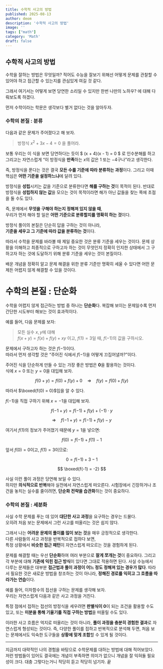 ```yaml
---
title: 수학적 사고의 방법
published: 2025-08-13
author: deom
description: '수학적 사고의 방법'
image: ''
tags: ["math"]
category: 'Math'
draft: false
---
```


## 수학적 사고의 방법
수학을 잘하는 방법은 무엇일까? 적어도 수능을 잘보기 위해선 어떻게 문제를 관찰할 수 있어야 하고 접근할 수 있는지를 관심있게 여길 것 같다. 

그래서 여기서는 어떻게 보면 당연한 소리일 수 있지만 한번 나만의 노하우? 에 대해 다뤄보도록 하겠다.

먼저 수학이라는 학문은 생각보다 별거 없다는 것을 알아두자. 

### 수학의 본질 : 분류

다음과 같은 문제가 주어졌다고 해 보자.

> 방정식 $x^2 + 3x - 4 = 0$ 을 풀어라.

보통 우리는 이 식을 보면 당연하다는 듯이 $
(x + 4)(x - 1) = 0
$ 로 인수분해를 하고 
그리고는 자연스럽게 “이 방정식을 **만족**하는 $x$의 값은 $1$ 또는 $-4$구나”라고 생각한다. 

즉, 방정식을 푼다는 것은 결국 **모든 수를 기준에 따라 분류하는 과정**이다. 그리고 이때 핵심은 **어떤 기준을 설정하느냐**에 달려 있다. 

방정식을 **성립**시키는 값을 기준으로 분류한다면 **해를 구하는 것**이 목적이 된다. 반대로 방정식을 **성립하지 않는 값**을 모으는 것이 목적이라면 해가 아닌 값들을 찾는 쪽에 초점을 둘 수도 있다.

즉, 문제에서 **무엇을 구해야 하는지 정해져 있지 않을 때**,  
우리가 먼저 해야 할 일은 **어떤 기준으로 분류할지를 명확히 하는 것**이다.

방정식 풀이의 본질은 단순히 답을 구하는 것이 아니라,  
**기준을 세우고 그 기준에 따라 값을 분류하는 것**이다.

따라서 수학을 문제를 바라볼 때 제일 중요한 것은 분류 기준을 세우는 것이다. 문제 상황을 이해하고 최종적으로 구하고자 하는 것이 무엇인지 정확히 인지한 상태에서 그 구하고자 하는 것에 도달하기 위해 분류 기준을 세우는 것이 본질이다.

배운 개념을 정확히 알고 문제 해결을 위한 분류 기준만 명확히 세울 수 있다면 어떤 문제든 어렵지 않게 해결할 수 있을 것이다.

# 수학의 본질 : 단순화

수학을 어렵지 않게 접근하는 방법 중 하나는 **단순화**다. 복잡해 보이는 문제일수록 먼저 간단한 시도부터 해보는 것이 효과적이다.

예를 들어, 다음 문제를 보자:

> 모든 실수 $x, y$에 대해  
> $f(x + y) = f(x) + f(y) + xy$ 이고, $f(1) = 3$일 때, $f(-1)$의 값을 구하시오.


문제에서 구하고자 하는 것은 $f(-1)$이다.  
따라서 먼저 생각할 것은 “주어진 식에서 $f(-1)$을 어떻게 끄집어낼까?”이다.

주어진 식을 단순하게 만들 수 있는 가장 좋은 방법은 **0**을 활용하는 것이다.  
식에 $x = 0$ 또는 $y = 0$을 대입해 보자.

$$
f(0 + y) = f(0) + f(y) + 0 
\quad \Rightarrow \quad 
f(y) = f(0) + f(y)
$$

따라서 $\boxed{f(0) = 0}$임을 알 수 있다.

$f(-1)$을 직접 구하기 위해 $x = -1$을 대입해 보자.

$$
f(-1 + y) = f(-1) + f(y) + (-1) \cdot y
$$

$$
\Rightarrow \quad f(-1 + y) = f(-1) + f(y) - y
$$

여기서 $f(1)$의 정보가 주어졌기 때문에 $y = 1$을 넣으면:

$$
f(0) = f(-1) + f(1) - 1
$$

앞서 $f(0) = 0$이고, $f(1) = 3$이므로:

$$
0 = f(-1) + 3 - 1
$$

$$
\boxed{f(-1) = -2}
$$

사실 이런 풀이 과정은 당연해 보일 수 있다.  
하지만 **의식적으로 반복**해야 실전에서 자연스럽게 떠오른다. 시험장에서 긴장하거나 조건을 놓치는 실수를 줄이려면, **단순화 전략을 습관화**하는 것이 중요하다.

### 수학의 본질 : 세분화

사실 수학 문제를 푸는 데 있어 **대단한 사고 과정**을 요구하는 경우는 드물다.  
오히려 처음 보는 문제에서 그런 사고를 떠올리는 것은 쉽지 않다.  

그래서 나는 **어려운 문제의 풀이를 많이 보는 것**을 매우 긍정적으로 생각한다.  
다른 사람들의 사고 과정을 반복적으로 접하다 보면,  
특정 상황에서 **비슷한 접근 패턴**이 자연스럽게 떠오르는 것을 경험하게 된다.

문제를 해결할 때는 우선 **단순화**하여 여러 부분으로 **잘게 쪼개는 것**이 중요하다. 그리고 각 부분에 대해 **기존에 익힌 접근 방식**이 있다면 그대로 적용하면 된다. 사실 수능에서 다루는 문제들은 대부분 **접근법과 풀이 과정이 어느 정도 정해져 있는 경우가 많다**. 따라서 필요한 것은 새로운 방법을 창조하는 것이 아니라, **정해진 경로를 익히고 그 흐름을 따라가는 연습**이다.

예를 들어, 이차함수의 접선을 구하는 문제를 생각해 보자.  
우리는 자연스럽게 다음과 같은 사고 과정을 거친다.

특정 점에서 접하는 접선의 방정식을 세우려면 **판별식이 0**이 되는 조건을 활용할 수도 있고, 또는 **미분을 통해 기울기를 직접 구하는 방법**을 떠올릴 수도 있다.

이러한 사고 흐름은 억지로 떠올리는 것이 아니라, 
**풀이 과정을 충분히 경험한 결과**로 자연스럽게 형성되는 것이다. 
즉, 다양한 풀이를 접하고 반복적으로 분석해 두면, 
처음 보는 문제에서도 익숙한 도구들을 **상황에 맞게 조합**할 수 있게 될 것이다.

---

지금까지 대략적인 나의 경험을 바탕으로 수학문제를 대하는 방법에 대해 적어보았다. 저런 방법들이 있어도 결국에는 개념이 부족하면 의미가 없으니 개념을 잘 익혀둘 필요성이 크다. 대충 그렇다는거니 적당히 듣고 적당히 넘기자. 끝